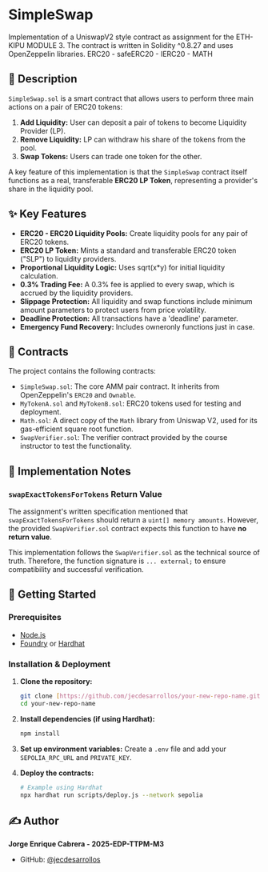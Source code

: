 # SimpleSwap
Implementation of a UniswapV2 style contract as assignment for the ETH-KIPU MODULE 3. The contract is written in Solidity ^0.8.27 and uses OpenZeppelin libraries.
ERC20 - safeERC20 - IERC20 - MATH 

## 📜 Description

`SimpleSwap.sol` is a smart contract that allows users to perform three main actions on a pair of ERC20 tokens:
1.  **Add Liquidity:** User can deposit a pair of tokens to become Liquidity Provider (LP).
2.  **Remove Liquidity:** LP can withdraw his share of the tokens from the pool.
3.  **Swap Tokens:** Users can trade one token for the other.

A key feature of this implementation is that the `SimpleSwap` contract itself functions as a real, transferable **ERC20 LP Token**, representing a provider's share in the liquidity pool.

## ✨ Key Features

-   **ERC20 - ERC20 Liquidity Pools:** Create liquidity pools for any pair of ERC20 tokens.
-   **ERC20 LP Token:** Mints a standard and transferable ERC20 token ("SLP") to liquidity providers.
-   **Proportional Liquidity Logic:** Uses sqrt(x*y) for initial liquidity calculation.
-   **0.3% Trading Fee:** A 0.3% fee is applied to every swap, which is accrued by the liquidity providers.
-   **Slippage Protection:** All liquidity and swap functions include minimum amount parameters to protect users from price volatility.
-   **Deadline Protection:** All transactions have a 'deadline' parameter.
-   **Emergency Fund Recovery:** Includes owneronly functions just in case.

## 📁 Contracts

The project contains the following contracts:

-   `SimpleSwap.sol`: The core AMM pair contract. It inherits from OpenZeppelin's `ERC20` and `Ownable`.
-   `MyTokenA.sol` and `MyTokenB.sol`: ERC20 tokens used for testing and deployment.
-   `Math.sol`: A direct copy of the `Math` library from Uniswap V2, used for its gas-efficient square root function.
-   `SwapVerifier.sol`: The verifier contract provided by the course instructor to test the functionality.

## 📝 Implementation Notes

### `swapExactTokensForTokens` Return Value

The assignment's written specification mentioned that `swapExactTokensForTokens` should return a `uint[] memory amounts`. However, the provided `SwapVerifier.sol` contract expects this function to have **no return value**.

This implementation follows the `SwapVerifier.sol` as the technical source of truth. Therefore, the function signature is `... external;` to ensure compatibility and successful verification.

## 🚀 Getting Started

### Prerequisites

-   [Node.js](https://nodejs.org/en/)
-   [Foundry](https://getfoundry.sh/) or [Hardhat](https://hardhat.org/)

### Installation & Deployment

1.  **Clone the repository:**
    ```sh
    git clone [https://github.com/jecdesarrollos/your-new-repo-name.git](https://github.com/jecdesarrollos/your-new-repo-name.git)
    cd your-new-repo-name
    ```

2.  **Install dependencies (if using Hardhat):**
    ```sh
    npm install
    ```

3.  **Set up environment variables:**
    Create a `.env` file and add your `SEPOLIA_RPC_URL` and `PRIVATE_KEY`.

4.  **Deploy the contracts:**
    ```sh
    # Example using Hardhat
    npx hardhat run scripts/deploy.js --network sepolia
    ```

## ✍️ Author

**Jorge Enrique Cabrera - 2025-EDP-TTPM-M3**

-   GitHub: [@jecdesarrollos](https://github.com/jecdesarrollos)
